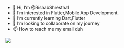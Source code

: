 - 👋 Hi, I’m @RishabShrestha1
- 👀 I’m interested in Flutter,Mobile App Development.
- 🌱 I’m currently learning Dart,Flutter
- 💞️ I’m looking to collaborate on my journey
- 📫 How to reach me my email duh
<div align = "left">
    <a href= "https://www.linkedin.com/in/rishab-shrestha-02237a251/" target= "_blank" >
        <img src = "https://img.shields.io/badge/linkedin-%230077B5.svg?style=for-the-badge&logo=linkedin&logoColor=white">
    </a>
</div>

<!---
RishabShrestha1/RishabShrestha1 is a ✨ special ✨ repository because its `README.md` (this file) appears on your GitHub profile.
You can click the Preview link to take a look at your changes.
--->
